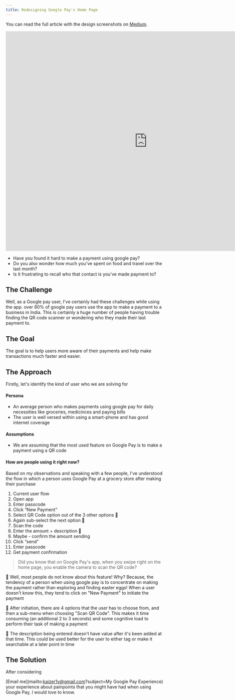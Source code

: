 ```yaml
---
title: Redesigning Google Pay's Home Page
---
```


You can read the full article with the design screenshots on [Medium](https://medium.com/design-bootcamp/case-study-improving-payment-experience-on-google-pay-942eb6720050).

<iframe style="border: 1px solid rgba(0, 0, 0, 0.1);" width="900" height="700" src="https://www.figma.com/embed?embed_host=share&url=https%3A%2F%2Fwww.figma.com%2Fproto%2FeRQdWXo6qAIy5pyIUzGEQK%2FWhatever%3Fpage-id%3D0%253A1%26node-id%3D2%253A2%26viewport%3D241%252C48%252C0.75%26scaling%3Dscale-down%26starting-point-node-id%3D2%253A2" allowfullscreen></iframe>

* Have you found it hard to make a payment using google pay?
* Do you also wonder how much you've spent on food and travel over the last month?
* Is it frustrating to recall who that contact is you've made payment to?

## The Challenge

Well, as a Google pay user, I've certainly had these challenges while using the app. over 80% of google pay users use the app to make a payment to a business in India. This is certainly a huge number of people having trouble finding the QR code scanner or wondering who they made their last payment to.

## The Goal

The goal is to help users more aware of their payments and help make transactions much faster and easier.

## The Approach

Firstly, let's identify the kind of user who we are solving for

#### Persona
* An average person who makes payments using google pay for daily necessities like groceries, medicinces and paying bills
* The user is well versed within using a smart-phone and has good internet coverage

#### Assumptions
* We are assuming that the most used feature on Google Pay is to make a payment using a QR code

#### How are people using it right now?
Based on my observations and speaking with a few people, I've understood the flow in which a person uses Google Pay at a grocery store after making their purchase

1. Current user flow
2. Open app
3. Enter passcode
4. Click “New Payment”
5. Select QR Code option out of the 3 other options 🚨
6. Again sub-select the next option 🚨
7. Scan the code
8. Enter the amount + description 🚨
9. Maybe - confirm the amount sending
10. Click “send”
11. Enter passcode
12. Get payment confirmation

> Did you know that on Google Pay's app, when you swipe right on the home page, you enable the camera to scan the QR code?

🚨 Well, most people do not know about this feature! Why? Because, the tendency of a person when using google pay is to concentrate on making the payment rather than exploring and finding easter eggs! When a user doesn't know this, they tend to click on "New Payment" to initiate the payment

🚨 After initiation, there are 4 options that the user has to choose from, and then a sub-menu when choosing "Scan QR Code". This makes it time consuming (an additional 2 to 3 seconds) and some cognitive load to perform their task of making a payment

🚨 The description being entered doesn't have value after it's been added at that time. This could be used better for the user to either tag or make it searchable at a later point in time


## The Solution

After considering

[Email me](mailto:kaizer1v@gmail.com?subject=My Google Pay Experience) your experience about painpoints that you might have had when using Google Pay, I would love to know.
